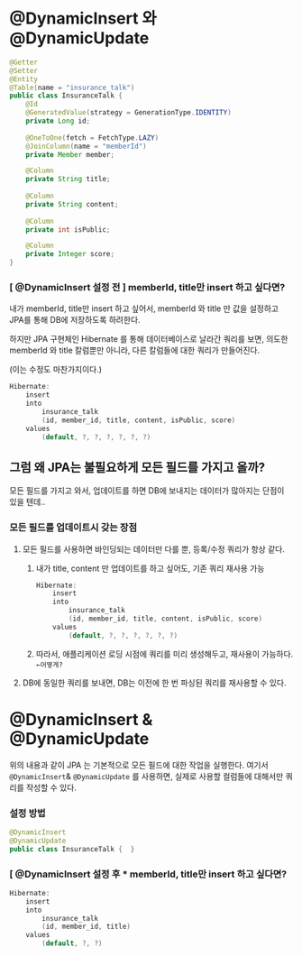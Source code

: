 
# @DynamicInsert 와 @DynamicUpdate
```java
@Getter
@Setter
@Entity
@Table(name = "insurance_talk")
public class InsuranceTalk {    
	@Id    
	@GeneratedValue(strategy = GenerationType.IDENTITY)    
	private Long id;   
 
	@OneToOne(fetch = FetchType.LAZY)    
	@JoinColumn(name = "memberId")    
	private Member member;    

	@Column    
	private String title;  
  
	@Column    
	private String content;   
 
	@Column    
	private int isPublic;    

	@Column    
	private Integer score;
}
```

### [ @DynamicInsert  설정 전 ] memberId, title만 insert 하고 싶다면?

내가 memberId, title만 insert 하고 싶어서,
memberId 와 title 만 값을 설정하고 JPA를 통해 DB에 저장하도록 하려한다.

하지만 JPA 구현체인 Hibernate 를 통해 데이터베이스로 날라간 쿼리를 보면, 의도한 memberId 와 title 칼럼뿐만 아니라, 다른 칼럼들에 대한 쿼리가 만들어진다.

(이는 수정도 마찬가지이다.)

```java
Hibernate: 
    insert 
    into
        insurance_talk
        (id, member_id, title, content, isPublic, score) 
    values
        (default, ?, ?, ?, ?, ?, ?)
```

## 그럼 왜 JPA는 불필요하게 모든 필드를 가지고 올까?

모든 필드를 가지고 와서, 업데이트를 하면 DB에 보내지는 데이터가 많아지는 단점이 있을 텐데..

### 모든 필드를 업데이트시 갖는 장점

1. 모든 필드를 사용하면 바인딩되는 데이터만 다를 뿐, 등록/수정 쿼리가 항상 같다.
    1. 내가 title, content 만 업데이트를 하고 싶어도, 기존 쿼리 재사용 가능

        ```java
        Hibernate: 
            insert 
            into
                insurance_talk
                (id, member_id, title, content, isPublic, score) 
            values
                (default, ?, ?, ?, ?, ?, ?)
        ```

    2. 따라서, 애플리케이션 로딩 시점에 쿼리를 미리 생성해두고, 재사용이 가능하다. `←어떻게?`
2. DB에 동일한 쿼리를 보내면, DB는 이전에 한 번 파싱된 쿼리를 재사용할 수 있다.

# ****@DynamicInsert & @DynamicUpdate****

위의 내용과 같이 JPA 는 기본적으로 모든 필드에 대한 작업을 실행한다.
여기서 `@DynamicInsert`& `@DynamicUpdate` 를 사용하면, 실제로 사용할 컬럼들에 대해서만 쿼리를 작성할 수 있다.

### 설정 방법

```java
@DynamicInsert
@DynamicUpdate
public class InsuranceTalk {  }
```

### [ @DynamicInsert  설정 후 * memberId, title만 insert 하고 싶다면?

```java
Hibernate: 
    insert 
    into
        insurance_talk
        (id, member_id, title) 
    values
        (default, ?, ?)
```
